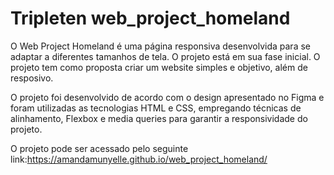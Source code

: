 # Tripleten web_project_homeland

O Web Project Homeland é uma página responsiva desenvolvida para se adaptar a diferentes tamanhos de tela. O projeto está em sua fase inicial. O projeto tem como proposta criar um website simples e objetivo, além de resposivo.

O projeto foi desenvolvido de acordo com o design apresentado no Figma e foram utilizadas as tecnologias HTML e CSS, empregando técnicas de alinhamento, Flexbox e media queries para garantir a responsividade do projeto.

O projeto pode ser acessado pelo seguinte link:https://amandamunyelle.github.io/web_project_homeland/
